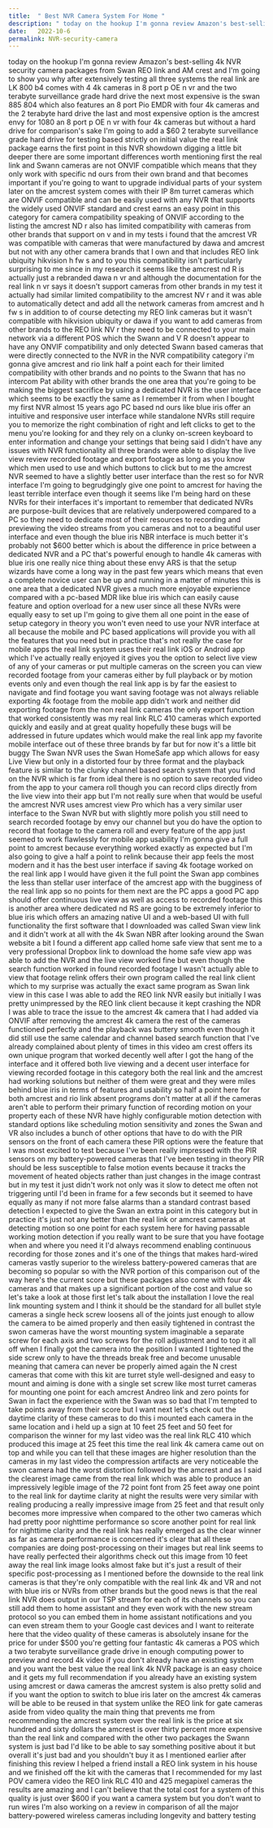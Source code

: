 ```yaml
---
title:  " Best NVR Camera System For Home "
description: " today on the hookup I'm gonna review Amazon's best-selling 4k NVR security camera .....  "
date:   2022-10-6
permalink: NVR-security-camera
---
```











today on the hookup I'm gonna review Amazon's best-selling 4k NVR security camera packages from Swan REO link and AM crest and I'm going to show you why after extensively testing all three systems the real link are LK 800 b4 comes with 4 4k cameras in 8 port p OE n vr and the two terabyte surveillance grade hard drive the next most expensive is the swan 885 804 which also features an 8 port Pio EMDR with four 4k cameras and the 2 terabyte hard drive the last and most expensive option is the amcrest envy for 1080 an 8 port p OE n vr with four 4k cameras but without a hard drive for comparison's sake I'm going to add a $60 2 terabyte surveillance grade hard drive for testing based strictly on initial value the real link package earns the first point in this NVR showdown digging a little bit deeper there are some important differences worth mentioning first the real link and Swann cameras are not ONVIF compatible which means that they only work with specific nd ours from their own brand and that becomes important if you're going to want to upgrade individual parts of your system later on the amcrest system comes with their IP 8m turret cameras which are ONVIF compatible and can be easily used with any NVR that supports the widely used ONVIF standard and crest earns an easy point in this category for camera compatibility speaking of ONVIF according to the listing the amcrest ND r also has limited compatibility with cameras from other brands that support on v and in my tests i found that the amcrest VR was compatible with cameras that were manufactured by dawa and amcrest but not with any other camera brands that I own and that includes REO link ubiquity hikvision h fw s and to you this compatibility isn't particularly surprising to me since in my research it seems like the amcrest nd R is actually just a rebranded dawa n vr and although the documentation for the real link n vr says it doesn't support cameras from other brands in my test it actually had similar limited compatibility to the amcrest NV r and it was able to automatically detect and add all the network cameras from amcrest and h fw s in addition to of course detecting my REO link cameras but it wasn't compatible with hikvision ubiquity or dawa if you want to add cameras from other brands to the REO link NV r they need to be connected to your main network via a different POS which the Swann and V R doesn't appear to have any ONVIF compatibility and only detected Swann based cameras that were directly connected to the NVR in the NVR compatibility category i'm gonna give amcrest and rio link half a point each for their limited compatibility with other brands and no points to the Swann that has no intercom Pat ability with other brands the one area that you're going to be making the biggest sacrifice by using a dedicated NVR is the user interface which seems to be exactly the same as I remember it from when I bought my first NVR almost 15 years ago PC based nd ours like blue iris offer an intuitive and responsive user interface while standalone NVRs still require you to memorize the right combination of right and left clicks to get to the menu you're looking for and they rely on a clunky on-screen keyboard to enter information and change your settings that being said I didn't have any issues with NVR functionality all three brands were able to display the live view review recorded footage and export footage as long as you know which men used to use and which buttons to click but to me the amcrest NVR seemed to have a slightly better user interface than the rest so for NVR interface I'm going to begrudgingly give one point to amcrest for having the least terrible interface even though it seems like I'm being hard on these NVRs for their interfaces it's important to remember that dedicated NVRs are purpose-built devices that are relatively underpowered compared to a PC so they need to dedicate most of their resources to recording and previewing the video streams from you cameras and not to a beautiful user interface and even though the blue iris NBR interface is much better it's probably not $600 better which is about the difference in price between a dedicated NVR and a PC that's powerful enough to handle 4k cameras with blue iris one really nice thing about these envy ARS is that the setup wizards have come a long way in the past few years which means that even a complete novice user can be up and running in a matter of minutes this is one area that a dedicated NVR gives a much more enjoyable experience compared with a pc-based MDR like blue iris which can easily cause feature and option overload for a new user since all these NVRs were equally easy to set up I'm going to give them all one point in the ease of setup category in theory you won't even need to use your NVR interface at all because the mobile and PC based applications will provide you with all the features that you need but in practice that's not really the case for mobile apps the real link system uses their real link iOS or Android app which I've actually really enjoyed it gives you the option to select live view of any of your cameras or put multiple cameras on the screen you can view recorded footage from your cameras either by full playback or by motion events only and even though the real link app is by far the easiest to navigate and find footage you want saving footage was not always reliable exporting 4k footage from the mobile app didn't work and neither did exporting footage from the non real link cameras the only export function that worked consistently was my real link RLC 410 cameras which exported quickly and easily and at great quality hopefully these bugs will be addressed in future updates which would make the real link app my favorite mobile interface out of these three brands by far but for now it's a little bit buggy The Swan NVR uses the Swan HomeSafe app which allows for easy Live View but only in a distorted four by three format and the playback feature is similar to the clunky channel based search system that you find on the NVR which is far from ideal there is no option to save recorded video from the app to your camera roll though you can record clips directly from the live view into their app but I'm not really sure when that would be useful the amcrest NVR uses amcrest view Pro which has a very similar user interface to the Swan NVR but with slightly more polish you still need to search recorded footage by envy our channel but you do have the option to record that footage to the camera roll and every feature of the app just seemed to work flawlessly for mobile app usability I'm gonna give a full point to amcrest because everything worked exactly as expected but I'm also going to give a half a point to relink because their app feels the most modern and it has the best user interface if saving 4k footage worked on the real link app I would have given it the full point the Swan app combines the less than stellar user interface of the amcrest app with the bugginess of the real link app so no points for them next are the PC apps a good PC app should offer continuous live view as well as access to recorded footage this is another area where dedicated nd RS are going to be extremely inferior to blue iris which offers an amazing native UI and a web-based UI with full functionality the first software that I downloaded was called Swan view link and it didn't work at all with the 4k Swan NBR after looking around the Swan website a bit I found a different app called home safe view that sent me to a very professional Dropbox link to download the home safe view app was able to add the NVR and the live view worked fine but even though the search function worked in found recorded footage I wasn't actually able to view that footage relink offers their own program called the real link client which to my surprise was actually the exact same program as Swan link view in this case I was able to add the REO link NVR easily but initially I was pretty unimpressed by the REO link client because it kept crashing the NDR I was able to trace the issue to the amcrest 4k camera that I had added via ONVIF after removing the amcrest 4k camera the rest of the cameras functioned perfectly and the playback was buttery smooth even though it did still use the same calendar and channel based search function that I've already complained about plenty of times in this video am crest offers its own unique program that worked decently well after I got the hang of the interface and it offered both live viewing and a decent user interface for viewing recorded footage in this category both the real link and the amcrest had working solutions but neither of them were great and they were miles behind blue iris in terms of features and usability so half a point here for both amcrest and rio link absent programs don't matter at all if the cameras aren't able to perform their primary function of recording motion on your property each of these NVR have highly configurable motion detection with standard options like scheduling motion sensitivity and zones the Swan and VR also includes a bunch of other options that have to do with the PIR sensors on the front of each camera these PIR options were the feature that I was most excited to test because I've been really impressed with the PIR sensors on my battery-powered cameras that I've been testing in theory PIR should be less susceptible to false motion events because it tracks the movement of heated objects rather than just changes in the image contrast but in my test it just didn't work not only was it slow to detect me often not triggering until I'd been in frame for a few seconds but it seemed to have equally as many if not more false alarms than a standard contrast based detection I expected to give the Swan an extra point in this category but in practice it's just not any better than the real link or amcrest cameras at detecting motion so one point for each system here for having passable working motion detection if you really want to be sure that you have footage when and where you need it I'd always recommend enabling continuous recording for those zones and it's one of the things that makes hard-wired cameras vastly superior to the wireless battery-powered cameras that are becoming so popular so with the NVR portion of this comparison out of the way here's the current score but these packages also come with four 4k cameras and that makes up a significant portion of the cost and value so let's take a look at those first let's talk about the installation I love the real link mounting system and I think it should be the standard for all bullet style cameras a single heck screw loosens all of the joints just enough to allow the camera to be aimed properly and then easily tightened in contrast the swon cameras have the worst mounting system imaginable a separate screw for each axis and two screws for the roll adjustment and to top it all off when I finally got the camera into the position I wanted I tightened the side screw only to have the threads break free and become unusable meaning that camera can never be properly aimed again the N crest cameras that come with this kit are turret style well-designed and easy to mount and aiming is done with a single set screw like most turret cameras for mounting one point for each amcrest Andreo link and zero points for Swan in fact the experience with the Swan was so bad that I'm tempted to take points away from their score but I want next let's check out the daytime clarity of these cameras to do this i mounted each camera in the same location and i held up a sign at 10 feet 25 feet and 50 feet for comparison the winner for my last video was the real link RLC 410 which produced this image at 25 feet this time the real link 4k camera came out on top and while you can tell that these images are higher resolution than the cameras in my last video the compression artifacts are very noticeable the swon camera had the worst distortion followed by the amcrest and as I said the clearest image came from the real link which was able to produce an impressively legible image of the 72 point font from 25 feet away one point to the real link for daytime clarity at night the results were very similar with realing producing a really impressive image from 25 feet and that result only becomes more impressive when compared to the other two cameras which had pretty poor nighttime performance so score another point for real link for nighttime clarity and the real link has really emerged as the clear winner as far as camera performance is concerned it's clear that all these companies are doing post-processing on their images but real link seems to have really perfected their algorithms check out this image from 10 feet away the real link image looks almost fake but it's just a result of their specific post-processing as I mentioned before the downside to the real link cameras is that they're only compatible with the real link 4k and VR and not with blue iris or NVRs from other brands but the good news is that the real link NVR does output in our TSP stream for each of its channels so you can still add them to home assistant and they even work with the new stream protocol so you can embed them in home assistant notifications and you can even stream them to your Google cast devices and I want to reiterate here that the video quality of these cameras is absolutely insane for the price for under $500 you're getting four fantastic 4k cameras a POS which a two terabyte surveillance grade drive in enough computing power to preview and record 4k video if you don't already have an existing system and you want the best value the real link 4k NVR package is an easy choice and it gets my full recommendation if you already have an existing system using amcrest or dawa cameras the amcrest system is also pretty solid and if you want the option to switch to blue iris later on the amcrest 4k cameras will be able to be reused in that system unlike the REO link for gate cameras aside from video quality the main thing that prevents me from recommending the amcrest system over the real link is the price at six hundred and sixty dollars the amcrest is over thirty percent more expensive than the real link and compared with the other two packages the Swann system is just bad I'd like to be able to say something positive about it but overall it's just bad and you shouldn't buy it as I mentioned earlier after finishing this review I helped a friend install a REO link system in his house and we finished off the kit with the cameras that I recommended for my last POV camera video the REO link RLC 410 and 425 megapixel cameras the results are amazing and I can't believe that the total cost for a system of this quality is just over $600 if you want a camera system but you don't want to run wires I'm also working on a review in comparison of all the major battery-powered wireless cameras including longevity and battery testing
